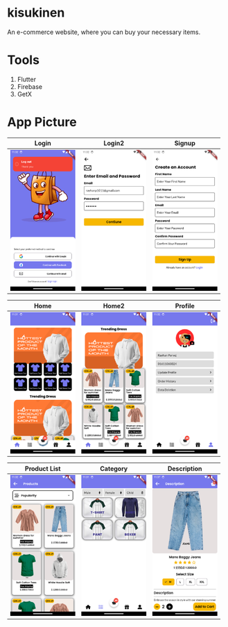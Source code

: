 # kisukinen
 An e-commerce website, where you can buy your necessary items. 

# Tools
 1. Flutter
 2. Firebase
 3. GetX


# App Picture

|     Login      | Login2            | Signup        |
|-------------------|------------------|------------------|
| <img src="Image/Login.png" alt="Login Image" width="150"> | <img src="Image/Login2.png" alt="Login2 Image" width="150"> | <img src="Image/Signup.png" alt="Signup Image" width="150"> |

| Home             | Home2            | Profile          |
|-------------------|------------------|------------------|
| <img src="Image/Home.png" alt="Home Image" width="150"> | <img src="Image/Home2.png" alt="Home2 Image" width="150"> | <img src="Image/Profile.png" alt="Profile Image" width="150"> |

| Product List     | Category         | Description      |
|-------------------|------------------|------------------|
| <img src="Image/productlist.png" alt="Product List Image" width="150"> | <img src="Image/Category.png" alt="Category Image" width="150"> | <img src="Image/Description.png" alt="Description Image" width="150"> |
